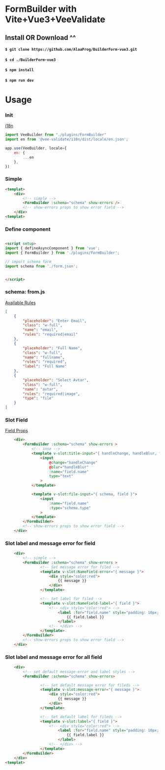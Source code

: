 # FormBuilder with Vite+Vue3+VeeValidate

## Install OR Download ^^
#### `$ git clone https://github.com/AlaaProg/BuilderForm-vue3.git `
#### `$ cd ./BuilderForm-vue3 `
#### `$ npm install` 
#### `$ npm run dev` 

# Usage

### Init 
[i18n](https://vee-validate.logaretm.com/v4/guide/i18n#using-vee-validatei18n)
```js
import VeeBuilder from "./plugins/FormBuilder"
import en from '@vee-validate/i18n/dist/locale/en.json';

app.use(VeeBuilder, locale={
    en: {
        ...en 
    },
})

```

### Simple
```html  
<templat>
    <div> 
        <!-- simple -->
        <FormBuilder :schema="schema" show-errors />
        <!-- show-errors props to show error field -->
    </div>
<templat>
```

### Define component
```html

<script setup>
import { defineAsyncComponent } from 'vue';
import { FormBuilder } from './plugins/FormBuilder';

// import schema form
import schema from './form.json';


</script>
```


### schema: from.js 

[Available Rules](https://vee-validate.logaretm.com/v4/guide/global-validators#available-rules)

```json 
[
    {
        "placeholder": "Enter Email",
        "class": "w-full",
        "name": "email",
        "rules": "required|email"
    },
    {
        "placeholder": "Full Name",
        "class": "w-full",
        "name": "fullname",
        "rules": "required",
        "label": "Full Name"
    },
    {
        "placeholder": "Select Avtar",
        "class": "w-full",
        "name": "avtar",
        "rules": "required|image",
        "type": "file" 
    }
]
```

### Slot Field
[Field Props](https://vee-validate.logaretm.com/v4/api/field#props)
```html
    <div> 
        <FormBuilder :schema="schema" show-errors >
            <!-- inse -->
            <template v-slot:title-input="{ handleChange, handleBlur, field }">
                <input 
                    @change="handleChange"
                    @blur="handleBlur"
                    :name="field.name" 
                    type="text"
                >
            </template>

            <template v-slot:file-input="{ schema, field }">
                <input 
                    :name="field.name" 
                    :type="schema.type"
                >
            </template>
        </FormBuilder>
        <!-- show-errors props to show error field -->
    </div>
```


### Slot label and message error for field
```html
    <div> 
        <!-- simple -->
        <FormBuilder :schema="schema" show-errors >
                <!-- Set message error for filed -->
                <template v-slot:NameField-error="{ message }">
                    <div style="color:red">
                        {{ message }}
                    </div>
                </template>

                <!-- Set label for filed -->
                <template v-slot:NameField-label="{ field }">
                    <!-- <div style="color:red"> -->
                        <label :for="field.name" style="padding: 10px; color: rgb(37, 37, 37);">
                            {{ field.label }}
                        </label>
                    <!-- </div> -->
                </template>
        </FormBuilder>
        <!-- show-errors props to show error field -->
    </div>
```

### Slot label and message error for all field
```html
    <div> 
        <!-- set default message-error and label styles -->
        <FormBuilder :schema="schema" show-errors>

                <!-- Set default message error for fileds -->
                <template v-slot:message-error="{ message }">
                    <div style="color:red">
                        {{ message }}
                    </div>
                </template>

                <!-- Set default label for fileds -->
                <template v-slot:label="{ field }">
                    <!-- <div style="color:red"> -->
                        <label :for="field.name" style="padding: 10px; color: rgb(37, 37, 37);">
                            {{ field.label }}
                        </label>
                    <!-- </div> -->
                </template>
        </FormBuilder>
    </div>
<templat>
```